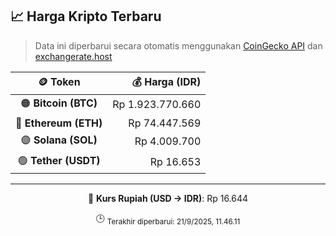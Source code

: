 

<!-- HARGA_KRIPTO -->
## 📈 Harga Kripto Terbaru

> Data ini diperbarui secara otomatis menggunakan [CoinGecko API](https://www.coingecko.com/) dan [exchangerate.host](https://exchangerate.host/)

<div align="center">

| 🪙 Token | 💰 Harga (IDR) |
|:------:|---------------:|
| 🟠 **Bitcoin (BTC)**   | Rp 1.923.770.660 |
| 🔵 **Ethereum (ETH)**  | Rp 74.447.569 |
| 🟣 **Solana (SOL)**    | Rp 4.009.700 |
| 🟢 **Tether (USDT)**   | Rp 16.653 |

---

💱 **Kurs Rupiah (USD → IDR)**: Rp 16.644

🕒 <sub>Terakhir diperbarui: 21/9/2025, 11.46.11</sub>

</div>
<!-- /HARGA_KRIPTO -->